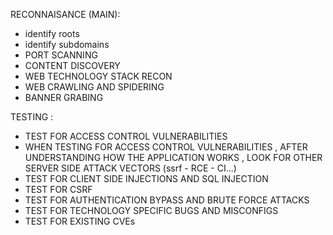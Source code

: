 RECONNAISANCE (MAIN): 
- identify roots 
- identify subdomains 
- PORT SCANNING
- CONTENT DISCOVERY
- WEB TECHNOLOGY STACK RECON
- WEB CRAWLING AND SPIDERING
- BANNER GRABING  

TESTING : 
- TEST FOR ACCESS CONTROL VULNERABILITIES
- WHEN TESTING FOR ACCESS CONTROL VULNERABILITIES , AFTER UNDERSTANDING HOW THE APPLICATION WORKS , LOOK FOR OTHER SERVER SIDE ATTACK VECTORS
  (ssrf - RCE - CI...)
- TEST FOR CLIENT SIDE INJECTIONS AND SQL INJECTION
- TEST FOR CSRF
- TEST FOR AUTHENTICATION BYPASS AND BRUTE FORCE ATTACKS
- TEST FOR TECHNOLOGY SPECIFIC BUGS AND MISCONFIGS
- TEST FOR EXISTING CVEs
